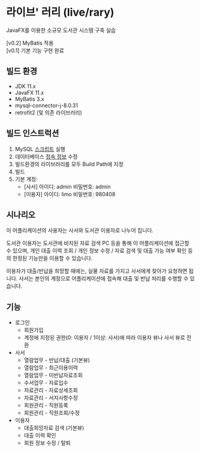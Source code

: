 # 라이브' 러리 (live/rary)

JavaFX를 이용한 소규모 도서관 시스템 구축 실습

[v0.2] MyBatis 적용  
[v0.1] 기본 기능 구현 완료

## 빌드 환경
- JDK 11.x
- JavaFX 11.x
- MyBatis 3.x
- mysql-connector-j-8.0.31
- retrofit2 (및 의존 라이브러리)

## 빌드 인스트럭션
1. MySQL [스크립트](./docs/base.sql) 실행
2. 데이터베이스 [접속 정보](./project/liverary/src/liverary/dao/DBCPConnectionPool.java) 수정
3. 빌드환경의 라이브러리를 모두 Build Path에 지정
4. 빌드
5. 기본 계정:
   - [사서] 아이디: admin 비밀번호: admin
   - [이용자] 아이디: limo 비밀번호: 980408

## 시나리오
이 어플리케이션의 사용자는 사서와 도서관 이용자로 나누어 집니다.

도서관 이용자는 도서관에 비치된 자료 검색 PC 등을 통해 이 어플리케이션에 접근할 수 있으며, 개인 대출 이력 조회 / 개인 정보 수정 / 자료 검색 및 대출 가능 여부 확인 등의 한정된 기능만을 이용할 수 있습니다.

이용자가 대출/반납을 희망할 때에는, 실물 자료를 가지고 사서에게 찾아가 요청하면 됩니다. 사서는 본인의 계정으로 어플리케이션에 접속해 대출 및 반납 처리를 수행할 수 있습니다.

## 기능
- 로그인
  - 회원가입
  - 계정에 지정된 권한(0: 이용자 / 1이상: 사서)에 따라 이용자 뷰나 사서 뷰로 전환
- 사서
  - 열람업무 - 반납/대출 (기본뷰)
  - 열람업무 - 최근이용이력
  - 열람업무 - 미반납자료조회
  - 수서업무 - 자료입수
  - 자료관리 - 자료상세조회
  - 자료관리 - 서지사항수정
  - 회원관리 - 직원등록
  - 회원관리 - 직원조회/수정
- 이용자
  - 대출희망자료 검색 (기본뷰)
  - 대출 이력 확인
  - 회원 정보 수정 / 탈퇴
